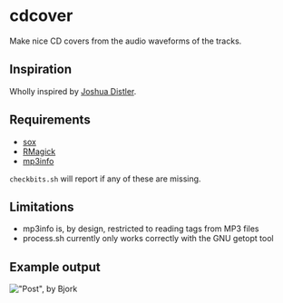 # cdcover

Make nice CD covers from the audio waveforms of the tracks.

## Inspiration

Wholly inspired by [Joshua Distler](http://www.joshuadistler.com/index.php?rp=0&p=97&f&i..).

## Requirements

* [sox](http://sox.sourceforge.net/)
* [RMagick](http://rmagick.rubyforge.org/)
* [mp3info](http://ibiblio.org/mp3info/)

`checkbits.sh` will report if any of these are missing.

## Limitations

* mp3info is, by design, restricted to reading tags from MP3 files
* process.sh currently only works correctly with the GNU getopt tool

## Example output

!["Post", by Bjork](http://rjp.pi.st/tmp/20090317/bjork.jpg)
